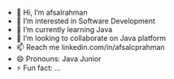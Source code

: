 - 👋 Hi, I’m afsalrahman
- 👀 I’m interested in Software Development
- 🌱 I’m currently learning Java 
- 💞️ I’m looking to collaborate on Java platform
- 📫 Reach me linkedin.com/in/afsalcprahman
- 😄 Pronouns: Java Junior
- ⚡ Fun fact: ...

<!---
afsalcprahman/afsalcprahman is a ✨ special ✨ repository because its `README.md` (this file) appears on your GitHub profile.
You can click the Preview link to take a look at your changes.
--->
